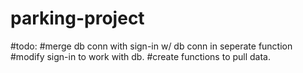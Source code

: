 # parking-project
#todo:
#merge db conn with sign-in w/ db conn in seperate function
#modify sign-in to work with db.
#create functions to pull data.
